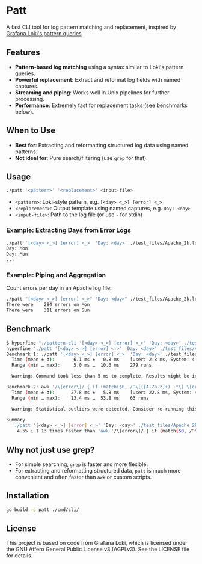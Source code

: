 # Patt

A fast CLI tool for log pattern matching and replacement, inspired by [Grafana Loki's pattern queries](https://grafana.com/docs/loki/latest/query/log_queries/#pattern).

## Features

- **Pattern-based log matching** using a syntax similar to Loki's pattern queries.
- **Powerful replacement**: Extract and reformat log fields with named captures.
- **Streaming and piping**: Works well in Unix pipelines for further processing.
- **Performance**: Extremely fast for replacement tasks (see benchmarks below).

## When to Use

- **Best for**: Extracting and reformatting structured log data using named patterns.
- **Not ideal for**: Pure search/filtering (use `grep` for that).

## Usage

```sh
./patt '<pattern>' '<replacement>' <input-file>
```

- `<pattern>`: Loki-style pattern, e.g. `[<day> <_>] [error] <_>`
- `<replacement>`: Output template using named captures, e.g. `Day: <day>`
- `<input-file>`: Path to the log file (or use `-` for stdin)

### Example: Extracting Days from Error Logs

```sh
./patt '[<day> <_>] [error] <_>' 'Day: <day>' ./test_files/Apache_2k.log
Day: Mon
Day: Mon
...
```

### Example: Piping and Aggregation

Count errors per day in an Apache log file:

```sh
./patt "[<day> <_>] [error] <_>" "Day: <day>" ./test_files/Apache_2k.log | sort | uniq -c | ./patt " <count> Day: <day>" "There were <count> errors on <day>"
There were    284 errors on Mon
There were    311 errors on Sun
```

## Benchmark

```sh
$ hyperfine "./pattern-cli '[<day> <_>] [error] <_>' 'Day: <day>' ./test_files/Apache_2k.log"     "awk '/\[error\]/ { if (match(\$0, /^\[([A-Za-z]+) .*\] \[error\]/, m)) print \"Day: \" m[1] }' ./test_files/Apache_2k.log"
hyperfine "./patt '[<day> <_>] [error] <_>' 'Day: <day>' ./test_files/Apache_2k.log"     "awk '/\[error\]/ { if (match(\$0, /^\[([A-Za-z]+) .*\] \[error\]/, m)) print \"Day: \" m[1] }' ./test_files/Apache_2k.log"
Benchmark 1: ./patt '[<day> <_>] [error] <_>' 'Day: <day>' ./test_files/Apache_2k.log
  Time (mean ± σ):       6.1 ms ±   0.8 ms    [User: 2.8 ms, System: 4.1 ms]
  Range (min … max):     5.0 ms …  10.6 ms    279 runs

  Warning: Command took less than 5 ms to complete. Results might be inaccurate.

Benchmark 2: awk '/\[error\]/ { if (match($0, /^\[([A-Za-z]+) .*\] \[error\]/, m)) print "Day: " m[1] }' ./test_files/Apache_2k.log
  Time (mean ± σ):      27.8 ms ±   5.8 ms    [User: 22.8 ms, System: 4.7 ms]
  Range (min … max):    13.4 ms …  53.8 ms    63 runs

  Warning: Statistical outliers were detected. Consider re-running this benchmark on a quiet PC without any interferences from other programs. It might help to use the '--warmup' or '--prepare' options.

Summary
  './patt '[<day> <_>] [error] <_>' 'Day: <day>' ./test_files/Apache_2k.log' ran
    4.55 ± 1.13 times faster than 'awk '/\[error\]/ { if (match($0, /^\[([A-Za-z]+) .*\] \[error\]/, m)) print "Day: " m[1] }' ./test_files/Apache_2k.log'
```

## Why not just use grep?

- For simple searching, `grep` is faster and more flexible.
- For extracting and reformatting structured data, `patt` is much more convenient and often faster than `awk` or custom scripts.

## Installation

```sh
go build -o patt ./cmd/cli/
```

## License

This project is based on code from Grafana Loki, which is licensed under the GNU Affero General Public License v3 (AGPLv3). See the LICENSE file for details.
